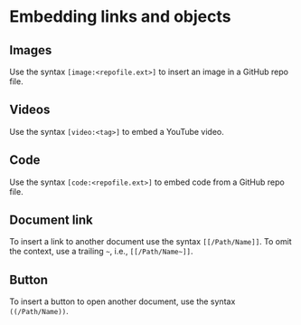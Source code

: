 # Embedding links and objects

## Images

Use the syntax `[image:<repofile.ext>]` to insert an image in a GitHub repo file.

## Videos

Use the syntax `[video:<tag>]` to embed a YouTube video.

## Code

Use the syntax `[code:<repofile.ext>]` to embed code from a GitHub repo file.

## Document link

To insert a link to another document use the syntax `[[/Path/Name]]`.  To omit the context, use a trailing `~`, i.e., `[[/Path/Name~]]`.

## Button

To insert a button to open another document, use the syntax `((/Path/Name))`.  
